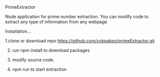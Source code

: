 PrimeExtractor


Node application for prime number extraction. 
You can modify code to extract any type of information from any webpage


Installation...

1.clone or download repo https://github.com/cokpakpo/primeExtractor.git

2. run npm install to download packages

3. modify source code.

4. npm run to start extraction
